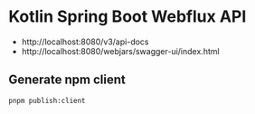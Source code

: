 # Kotlin Spring Boot Webflux API

* http://localhost:8080/v3/api-docs
* http://localhost:8080/webjars/swagger-ui/index.html

## Generate npm client

```sh
pnpm publish:client
```  
